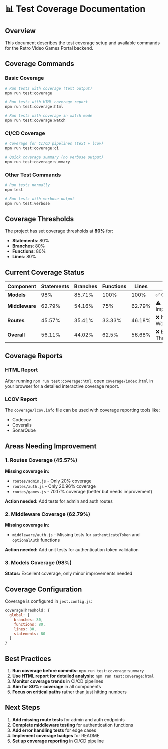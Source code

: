 # 📊 Test Coverage Documentation

## Overview
This document describes the test coverage setup and available commands for the Retro Video Games Portal backend.

## Coverage Commands

### Basic Coverage
```bash
# Run tests with coverage (text output)
npm run test:coverage

# Run tests with HTML coverage report
npm run test:coverage:html

# Run tests with coverage in watch mode
npm run test:coverage:watch
```

### CI/CD Coverage
```bash
# Coverage for CI/CD pipelines (text + lcov)
npm run test:coverage:ci

# Quick coverage summary (no verbose output)
npm run test:coverage:summary
```

### Other Test Commands
```bash
# Run tests normally
npm test

# Run tests with verbose output
npm run test:verbose
```

## Coverage Thresholds

The project has set coverage thresholds at **80%** for:
- **Statements**: 80%
- **Branches**: 80%
- **Functions**: 80%
- **Lines**: 80%

## Current Coverage Status

| Component | Statements | Branches | Functions | Lines | Status |
|-----------|------------|----------|-----------|-------|--------|
| **Models** | 98% | 85.71% | 100% | 100% | ✅ Good |
| **Middleware** | 62.79% | 54.16% | 75% | 62.79% | ⚠️ Needs Improvement |
| **Routes** | 45.57% | 35.41% | 33.33% | 46.18% | ❌ Needs Work |
| **Overall** | 56.11% | 44.02% | 62.5% | 56.68% | ❌ Below Threshold |

## Coverage Reports

### HTML Report
After running `npm run test:coverage:html`, open `coverage/index.html` in your browser for a detailed interactive coverage report.

### LCOV Report
The `coverage/lcov.info` file can be used with coverage reporting tools like:
- Codecov
- Coveralls
- SonarQube

## Areas Needing Improvement

### 1. Routes Coverage (45.57%)
**Missing coverage in:**
- `routes/admin.js` - Only 20% coverage
- `routes/auth.js` - Only 20.96% coverage
- `routes/games.js` - 70.17% coverage (better but needs improvement)

**Action needed:** Add tests for admin and auth routes

### 2. Middleware Coverage (62.79%)
**Missing coverage in:**
- `middleware/auth.js` - Missing tests for `authenticateToken` and `optionalAuth` functions

**Action needed:** Add unit tests for authentication token validation

### 3. Models Coverage (98%)
**Status:** Excellent coverage, only minor improvements needed

## Coverage Configuration

Coverage is configured in `jest.config.js`:

```javascript
coverageThreshold: {
  global: {
    branches: 80,
    functions: 80,
    lines: 80,
    statements: 80
  }
}
```

## Best Practices

1. **Run coverage before commits:** `npm run test:coverage:summary`
2. **Use HTML report for detailed analysis:** `npm run test:coverage:html`
3. **Monitor coverage trends** in CI/CD pipelines
4. **Aim for 80%+ coverage** in all components
5. **Focus on critical paths** rather than just hitting numbers

## Next Steps

1. **Add missing route tests** for admin and auth endpoints
2. **Complete middleware testing** for authentication functions
3. **Add error handling tests** for edge cases
4. **Implement coverage badges** for README
5. **Set up coverage reporting** in CI/CD pipeline 